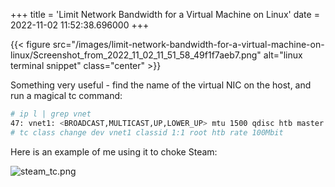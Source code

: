 +++
title = 'Limit Network Bandwidth for a Virtual Machine on Linux'
date = 2022-11-02 11:52:38.696000
+++


{{< figure src="/images/limit-network-bandwidth-for-a-virtual-machine-on-linux/Screenshot_from_2022_11_02_11_51_58_49f1f7aeb7.png" alt="linux terminal snippet" class="center" >}}

Something very useful - find the name of the virtual NIC on the host, and run a magical tc command:

```bash
# ip l | grep vnet
47: vnet1: <BROADCAST,MULTICAST,UP,LOWER_UP> mtu 1500 qdisc htb master virbr0 state UNKNOWN mode DEFAULT group default qlen 1000
# tc class change dev vnet1 classid 1:1 root htb rate 100Mbit
```

Here is an example of me using it to choke Steam:

![steam_tc.png](/images/limit-network-bandwidth-for-a-virtual-machine-on-linux/steam_tc_3633038547.png)